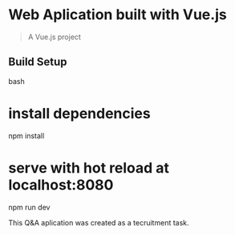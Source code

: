 # Web Aplication built with Vue.js

> A Vue.js project

## Build Setup

bash
# install dependencies
npm install

# serve with hot reload at localhost:8080
npm run dev



This Q&A aplication was created as a tecruitment task.
</br>
</br>



